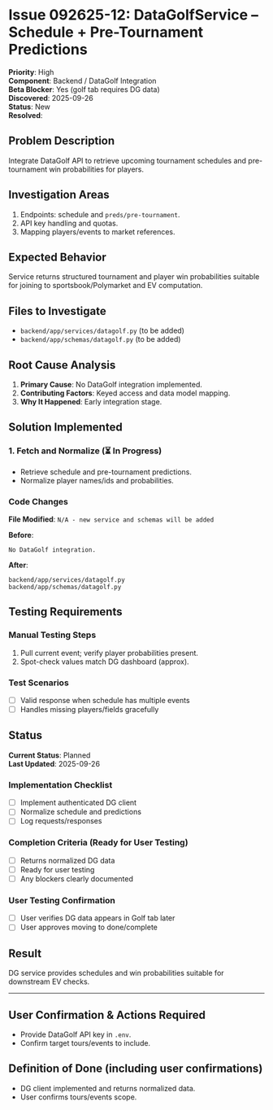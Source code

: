 # Issue 092625-12: DataGolfService – Schedule + Pre-Tournament Predictions

**Priority**: High  
**Component**: Backend / DataGolf Integration  
**Beta Blocker**: Yes (golf tab requires DG data)  
**Discovered**: 2025-09-26  
**Status**: New  
**Resolved**: 

## Problem Description

Integrate DataGolf API to retrieve upcoming tournament schedules and pre-tournament win probabilities for players.

## Investigation Areas

1. Endpoints: schedule and `preds/pre-tournament`.  
2. API key handling and quotas.  
3. Mapping players/events to market references.  

## Expected Behavior

Service returns structured tournament and player win probabilities suitable for joining to sportsbook/Polymarket and EV computation.

## Files to Investigate

- `backend/app/services/datagolf.py` (to be added)  
- `backend/app/schemas/datagolf.py` (to be added)  

## Root Cause Analysis

1. **Primary Cause**: No DataGolf integration implemented.  
2. **Contributing Factors**: Keyed access and data model mapping.  
3. **Why It Happened**: Early integration stage.  

## Solution Implemented

### 1. Fetch and Normalize (⏳ In Progress)
- Retrieve schedule and pre-tournament predictions.  
- Normalize player names/ids and probabilities.  

### Code Changes

**File Modified**: `N/A - new service and schemas will be added`

**Before**:
```text
No DataGolf integration.
```

**After**:
```text
backend/app/services/datagolf.py
backend/app/schemas/datagolf.py
```

## Testing Requirements

### Manual Testing Steps
1. Pull current event; verify player probabilities present.  
2. Spot-check values match DG dashboard (approx).  

### Test Scenarios
- [ ] Valid response when schedule has multiple events  
- [ ] Handles missing players/fields gracefully  

## Status

**Current Status**: Planned  
**Last Updated**: 2025-09-26

### Implementation Checklist
- [ ] Implement authenticated DG client  
- [ ] Normalize schedule and predictions  
- [ ] Log requests/responses  

### Completion Criteria (Ready for User Testing)
- [ ] Returns normalized DG data  
- [ ] Ready for user testing  
- [ ] Any blockers clearly documented  

### User Testing Confirmation
- [ ] User verifies DG data appears in Golf tab later  
- [ ] User approves moving to done/complete  

## Result

DG service provides schedules and win probabilities suitable for downstream EV checks.

---

## User Confirmation & Actions Required

- Provide DataGolf API key in `.env`.  
- Confirm target tours/events to include.  

## Definition of Done (including user confirmations)

- DG client implemented and returns normalized data.  
- User confirms tours/events scope.  
